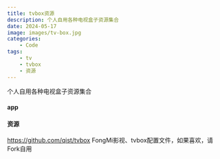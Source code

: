 ```yaml
---
title: tvbox资源
description: 个人自用各种电视盒子资源集合
date: 2024-05-17
image: images/tv-box.jpg
categories:
    - Code
tags: 
    - tv
    - tvbox
    - 资源
---
```


个人自用各种电视盒子资源集合
#### app

#### 资源
https://github.com/qist/tvbox
FongMi影视、tvbox配置文件，如果喜欢，请Fork自用
